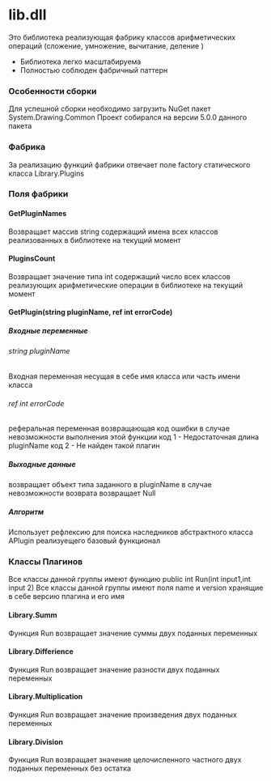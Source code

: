 # lib.dll
Это библиотека реализующая фабрику классов арифметических операций (сложение, умножение, вычитание, деление )
  - Библиотека легко масштабируема
  - Полностью соблюден фабричный паттерн
### Особенности сборки
Для успешной сборки необходимо загрузить NuGet пакет System.Drawing.Common
Проект собирался на версии 5.0.0 данного пакета

### Фабрика
За реализацию функций фабрики отвечает поле factory статического класса Library.Plugins
### Поля фабрики
#### GetPluginNames
Возвращает массив string содержащий имена всех классов реализованных в библиотеке на текущий момент
#### PluginsCount
Возвращает значение типа int содержащий число всех классов реализующих арифметические операции 
в библиотеке на текущий момент
#### GetPlugin(string pluginName, ref int errorCode)
##### Входные переменные
###### string pluginName
Входная переменная несущая в себе имя класса или часть имени класса
###### ref int errorCode
реферальная переменная возвращающая код ошибки в случае невозможности выполнения этой функции
код 1 - Недостаточная длина pluginName
код 2 - Не найден такой плагин
##### Выходные данные
возвращает объект типа заданного в pluginName
в случае невозможности возврата возвращает Null
##### Алгоритм
Использует рефлексию для поиска наследников абстрактного класса APlugin реализуещего базовый
функционал
### Классы Плагинов
Все классы данной группы имеют функцию public int Run(int input1,int input 2)
Все классы данной группы имеют поля name и version хранящие в себе версию плагина и его имя
#### Library.Summ
Функция Run возвращает значение суммы двух поданных переменных
#### Library.Differience
Функция Run возвращает значение разности двух поданных переменных
#### Library.Multiplication
Функция Run возвращает значение произведения двух поданных переменных
#### Library.Division
Функция Run возвращает значение целочисленного частного двух поданных переменных без остатка